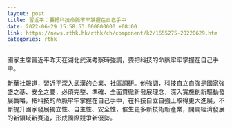 ```yaml
---
layout: post
title: 習近平：要把科技命脈牢牢掌握在自己手中
date: 2022-06-29 15:58:53.000000000 +08:00
link: https://news.rthk.hk/rthk/ch/component/k2/1655275-20220629.htm
categories: rthk
---
```


國家主席習近平昨天在湖北武漢考察時強調，要把科技的命脈牢牢掌握在自己手中。

新華社報道，習近平深入武漢的企業、社區調研。他強調，科技自立自強是國家強盛之基、安全之要，必須完整、準確、全面貫徹新發展理念，深入實施創新驅動發展戰略，把科技的命脈牢牢掌握在自己手中，在科技自立自強上取得更大進展，不斷提升國家發展獨立性、自主性、安全性，催生更多新技術新產業，開闢經濟發展的新領域新賽道，形成國際競爭新優勢。
